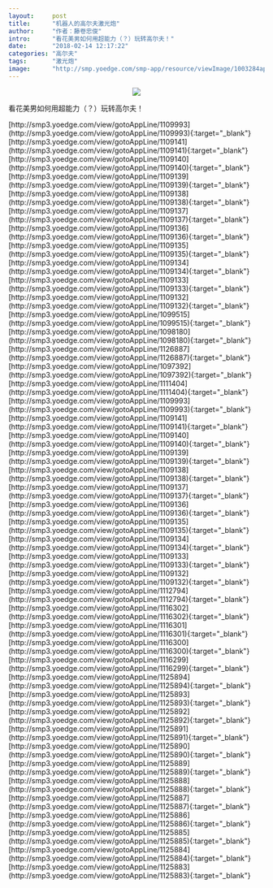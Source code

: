 ```yaml
---
layout:     post
title:      "机器人的高尔夫激光炮"
author:     "作者：藤卷忠俊"
intro:      "看花美男如何用超能力（？）玩转高尔夫！"
date:       "2018-02-14 12:17:22"
categories: "高尔夫"
tags:       "激光炮"
image:      "http://smp.yoedge.com/smp-app/resource/viewImage/1003284appline.png"
---
```

<div style="text-align: center">
<p><img src="http://smp.yoedge.com/smp-app/resource/viewImage/1003284appline.png"/></p>
</div>
<p class="post-meta">
<span>看花美男如何用超能力（？）玩转高尔夫！</span>
</p>
[http://smp3.yoedge.com/view/gotoAppLine/1109993](http://smp3.yoedge.com/view/gotoAppLine/1109993){:target="_blank"}
[http://smp3.yoedge.com/view/gotoAppLine/1109141](http://smp3.yoedge.com/view/gotoAppLine/1109141){:target="_blank"}
[http://smp3.yoedge.com/view/gotoAppLine/1109140](http://smp3.yoedge.com/view/gotoAppLine/1109140){:target="_blank"}
[http://smp3.yoedge.com/view/gotoAppLine/1109139](http://smp3.yoedge.com/view/gotoAppLine/1109139){:target="_blank"}
[http://smp3.yoedge.com/view/gotoAppLine/1109138](http://smp3.yoedge.com/view/gotoAppLine/1109138){:target="_blank"}
[http://smp3.yoedge.com/view/gotoAppLine/1109137](http://smp3.yoedge.com/view/gotoAppLine/1109137){:target="_blank"}
[http://smp3.yoedge.com/view/gotoAppLine/1109136](http://smp3.yoedge.com/view/gotoAppLine/1109136){:target="_blank"}
[http://smp3.yoedge.com/view/gotoAppLine/1109135](http://smp3.yoedge.com/view/gotoAppLine/1109135){:target="_blank"}
[http://smp3.yoedge.com/view/gotoAppLine/1109134](http://smp3.yoedge.com/view/gotoAppLine/1109134){:target="_blank"}
[http://smp3.yoedge.com/view/gotoAppLine/1109133](http://smp3.yoedge.com/view/gotoAppLine/1109133){:target="_blank"}
[http://smp3.yoedge.com/view/gotoAppLine/1109132](http://smp3.yoedge.com/view/gotoAppLine/1109132){:target="_blank"}
[http://smp3.yoedge.com/view/gotoAppLine/1099515](http://smp3.yoedge.com/view/gotoAppLine/1099515){:target="_blank"}
[http://smp3.yoedge.com/view/gotoAppLine/1098180](http://smp3.yoedge.com/view/gotoAppLine/1098180){:target="_blank"}
[http://smp3.yoedge.com/view/gotoAppLine/1126887](http://smp3.yoedge.com/view/gotoAppLine/1126887){:target="_blank"}
[http://smp3.yoedge.com/view/gotoAppLine/1097392](http://smp3.yoedge.com/view/gotoAppLine/1097392){:target="_blank"}
[http://smp3.yoedge.com/view/gotoAppLine/1111404](http://smp3.yoedge.com/view/gotoAppLine/1111404){:target="_blank"}
[http://smp3.yoedge.com/view/gotoAppLine/1109993](http://smp3.yoedge.com/view/gotoAppLine/1109993){:target="_blank"}
[http://smp3.yoedge.com/view/gotoAppLine/1109141](http://smp3.yoedge.com/view/gotoAppLine/1109141){:target="_blank"}
[http://smp3.yoedge.com/view/gotoAppLine/1109140](http://smp3.yoedge.com/view/gotoAppLine/1109140){:target="_blank"}
[http://smp3.yoedge.com/view/gotoAppLine/1109139](http://smp3.yoedge.com/view/gotoAppLine/1109139){:target="_blank"}
[http://smp3.yoedge.com/view/gotoAppLine/1109138](http://smp3.yoedge.com/view/gotoAppLine/1109138){:target="_blank"}
[http://smp3.yoedge.com/view/gotoAppLine/1109137](http://smp3.yoedge.com/view/gotoAppLine/1109137){:target="_blank"}
[http://smp3.yoedge.com/view/gotoAppLine/1109136](http://smp3.yoedge.com/view/gotoAppLine/1109136){:target="_blank"}
[http://smp3.yoedge.com/view/gotoAppLine/1109135](http://smp3.yoedge.com/view/gotoAppLine/1109135){:target="_blank"}
[http://smp3.yoedge.com/view/gotoAppLine/1109134](http://smp3.yoedge.com/view/gotoAppLine/1109134){:target="_blank"}
[http://smp3.yoedge.com/view/gotoAppLine/1109133](http://smp3.yoedge.com/view/gotoAppLine/1109133){:target="_blank"}
[http://smp3.yoedge.com/view/gotoAppLine/1109132](http://smp3.yoedge.com/view/gotoAppLine/1109132){:target="_blank"}
[http://smp3.yoedge.com/view/gotoAppLine/1112794](http://smp3.yoedge.com/view/gotoAppLine/1112794){:target="_blank"}
[http://smp3.yoedge.com/view/gotoAppLine/1116302](http://smp3.yoedge.com/view/gotoAppLine/1116302){:target="_blank"}
[http://smp3.yoedge.com/view/gotoAppLine/1116301](http://smp3.yoedge.com/view/gotoAppLine/1116301){:target="_blank"}
[http://smp3.yoedge.com/view/gotoAppLine/1116300](http://smp3.yoedge.com/view/gotoAppLine/1116300){:target="_blank"}
[http://smp3.yoedge.com/view/gotoAppLine/1116299](http://smp3.yoedge.com/view/gotoAppLine/1116299){:target="_blank"}
[http://smp3.yoedge.com/view/gotoAppLine/1125894](http://smp3.yoedge.com/view/gotoAppLine/1125894){:target="_blank"}
[http://smp3.yoedge.com/view/gotoAppLine/1125893](http://smp3.yoedge.com/view/gotoAppLine/1125893){:target="_blank"}
[http://smp3.yoedge.com/view/gotoAppLine/1125892](http://smp3.yoedge.com/view/gotoAppLine/1125892){:target="_blank"}
[http://smp3.yoedge.com/view/gotoAppLine/1125891](http://smp3.yoedge.com/view/gotoAppLine/1125891){:target="_blank"}
[http://smp3.yoedge.com/view/gotoAppLine/1125890](http://smp3.yoedge.com/view/gotoAppLine/1125890){:target="_blank"}
[http://smp3.yoedge.com/view/gotoAppLine/1125889](http://smp3.yoedge.com/view/gotoAppLine/1125889){:target="_blank"}
[http://smp3.yoedge.com/view/gotoAppLine/1125888](http://smp3.yoedge.com/view/gotoAppLine/1125888){:target="_blank"}
[http://smp3.yoedge.com/view/gotoAppLine/1125887](http://smp3.yoedge.com/view/gotoAppLine/1125887){:target="_blank"}
[http://smp3.yoedge.com/view/gotoAppLine/1125886](http://smp3.yoedge.com/view/gotoAppLine/1125886){:target="_blank"}
[http://smp3.yoedge.com/view/gotoAppLine/1125885](http://smp3.yoedge.com/view/gotoAppLine/1125885){:target="_blank"}
[http://smp3.yoedge.com/view/gotoAppLine/1125884](http://smp3.yoedge.com/view/gotoAppLine/1125884){:target="_blank"}
[http://smp3.yoedge.com/view/gotoAppLine/1125883](http://smp3.yoedge.com/view/gotoAppLine/1125883){:target="_blank"}


